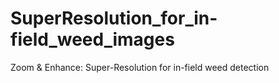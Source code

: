 # SuperResolution_for_in-field_weed_images
Zoom &amp; Enhance: Super-Resolution for in-field weed detection 
